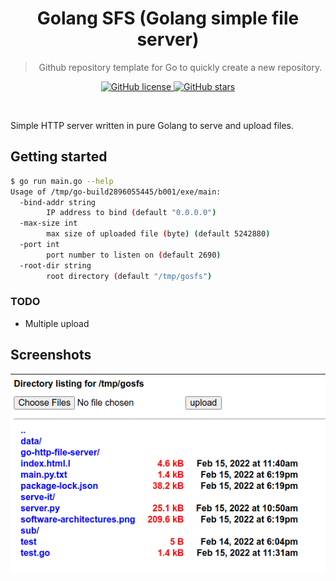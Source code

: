 <div align="center">
	<h1>Golang SFS (Golang simple file server)</h1>
	<blockquote align="center">Github repository template for Go to quickly create a new repository.</blockquote>
	<p>
		<a href="https://github.com/ntk148v/gosfs/blob/master/LICENSE">
			<img alt="GitHub license" src="https://img.shields.io/github/license/ntk148v/gosfs?style=for-the-badge">
		</a>
		<a href="https://github.com/ntk148v/gosfs/stargazers">
			<img alt="GitHub stars" src="https://img.shields.io/github/stars/ntk148v/gosfs?style=for-the-badge">
		</a>
		<br>
<!--		<a href="https://github.com/ntk148v/gosfs/actions">
			<img alt="Windows Build Status" src="https://img.shields.io/github/workflow/status/ntk148v/gosfs/Windows%20Build?style=flat-square&logo=github&label=Windows">
		</a>
		<a href="https://github.com/ntk148v/gosfs/actions">
			<img alt="GNU/Linux Build Status" src="https://img.shields.io/github/workflow/status/ntk148v/gosfs/Linux%20Build?style=flat-square&logo=github&label=GNU/Linux">
		</a>
		<a href="https://github.com/ntk148v/gosfs/actions">
			<img alt="MacOS Build Status" src="https://img.shields.io/github/workflow/status/ntk148v/gosfs/MacOS%20Build?style=flat-square&logo=github&label=MacOS">
		</a>
		<br>-->
	</p><br>
</div>

Simple HTTP server written in pure Golang to serve and upload files.

## Getting started

```bash
$ go run main.go --help
Usage of /tmp/go-build2896055445/b001/exe/main:
  -bind-addr string
        IP address to bind (default "0.0.0.0")
  -max-size int
        max size of uploaded file (byte) (default 5242880)
  -port int
        port number to listen on (default 2690)
  -root-dir string
        root directory (default "/tmp/gosfs")
```

### TODO

- Multiple upload

## Screenshots

![](screenshots/screen1.png)
